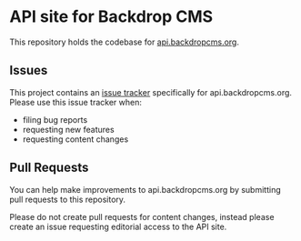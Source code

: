 # API site for Backdrop CMS

This repository holds the codebase for [api.backdropcms.org](https://api.backdropcms.org).


## Issues

This project contains an [issue tracker](https://github.com/backdrop-ops/backdropcms.org/issues) specifically for api.backdropcms.org. Please use this issue tracker when:
* filing bug reports
* requesting new features
* requesting content changes


## Pull Requests

You can help make improvements to api.backdropcms.org by submitting pull requests to this repository.

Please do not create pull requests for content changes, instead please create an issue requesting editorial access to the API site.